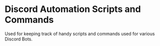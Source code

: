 # Discord Automation Scripts and Commands

Used for keeping track of handy scripts and commands used for various Discord Bots.
